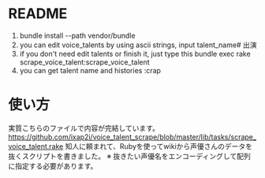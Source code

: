 # README

1. bundle install --path vendor/bundle
2. you can edit voice_talents by using ascii strings, input talent_name#
出演
3. if you don't need edit talents or finish it, just type this
bundle exec rake scrape_voice_talent:scrape_voice_talent
4. you can get talent name and histories :crap


# 使い方
実質こちらのファイルで内容が完結しています。
https://github.com/ixap2i/voice_talent_scrape/blob/master/lib/tasks/scrape_voice_talent.rake
知人に頼まれて、Rubyを使ってwikiから声優さんのデータを抜くスクリプトを書きました。
※ 抜きたい声優名をエンコーディングして配列に指定する必要があります。
